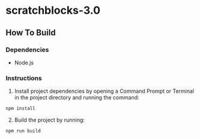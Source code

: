 # scratchblocks-3.0

## How To Build

### Dependencies
* Node.js

### Instructions

1. Install project dependencies by opening a Command Prompt or Terminal in the project directory and running the command:
```bash
npm install
```

2. Build the project by running:
```bash
npm run build
```
